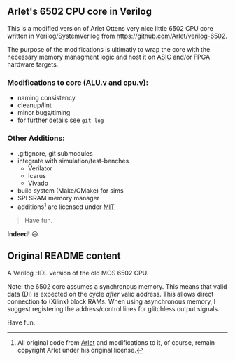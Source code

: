 Arlet's 6502 CPU core in Verilog
--------------------------------

This is a modified version of Arlet Ottens very nice little 6502 CPU core
written in Verilog/SystemVerilog from https://github.com/Arlet/verilog-6502.

The purpose of the modifications is ultimatly to wrap the core with the
necessary memory managment logic and host it on
[ASIC](https://github.com/anders-code/tt09-6502) and/or FPGA hardware targets.

### Modifications to core ([ALU.v](rtl/alu_6502.v) and [cpu.v](rtl/cpu_6502.v)):

  - naming consistency
  - cleanup/lint
  - minor bugs/timing
  - for further details see `git log`

### Other Additions:

  - .gitignore, git submodules
  - integrate with simulation/test-benches
    - Verilator
    - Icarus
    - Vivado
  - build system (Make/CMake) for sims
  - SPI SRAM memory manager
  - additions[^1] are licensed under [MIT](LICENSE.md)

> Have fun. 

**Indeed!** :smiley:


Original README content
-----------------------

A Verilog HDL version of the old MOS 6502 CPU.

Note: the 6502 core assumes a synchronous memory. This means that valid
data (DI) is expected on the cycle *after* valid address. This allows
direct connection to (Xilinx) block RAMs. When using asynchronous memory,
I suggest registering the address/control lines for glitchless output signals.

Have fun. 

[^1]: All original code from [Arlet](https://github.com/Arlet/verilog-6502)
and modifications to it, of course, remain copyright Arlet under his original license.
